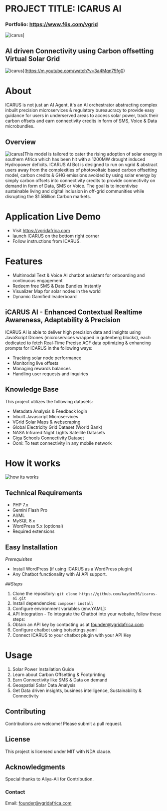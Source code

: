 # PROJECT TITLE: ICARUS AI 
### Portfolio: https://www.f6s.com/vgrid
![icarus](Media/Polish_20250131_114557539.jpg)]
## AI driven Connectivity using Carbon offsetting Virtual Solar Grid
![icarus](Media/IMG-20240926-WA0018.jpg)](https://m.youtube.com/watch?v=3a4Mqn75fg0)
# About
ICARUS is not just an AI Agent, it's an AI orchestrator abstracting complex inbuilt precision microservices & regulatory bureaucracy to provide easy guidance for users in underserved areas to access solar power, track their carbon offsets and earn connectivity credits in form of SMS, Voice & Data microbundles. 
## Overview 
![icarus](Media/IMG-20250123-WA0137.jpg)]This model is tailored to cater the rising adoption of solar energy in southern Africa which has been hit with a 1200MW drought induced Hydropower deficits. ICARUS AI Bot is designed to run on vgrid & abstract users away from the complexities of photovoltaic based carbon offsetting model, carbon credits & GHG emissions avoided by using solar energy by simply carbon offsets into connectivity credits to provide connectivity on demand in form of Data, SMS or Voice. 
The goal is to incentivise sustainable living and digital inclusion in off-grid communities while disrupting the $1.5Billion Carbon markets.
# Application Live Demo 
- Visit https://vgridafrica.com
- launch ICARUS on the bottom right corner
- Follow instructions from ICARUS.
# Features
- Multimodal Text & Voice AI chatbot assistant for onboarding and continuous engagement 
- Redeem free SMS & Data Bundles Instantly
- Visualizer Map for solar nodes in the world 
- Dynamic Gamified leaderboard
## iCARUS AI - Enhanced Contextual Realtime Awareness, Adaptability & Precision
ICARUS AI is able to deliver high precision data and insights using JavaScript Drones (microservices wrapped in gutenberg blocks), each dedicated to fetch Real-Time Precise ACF data optimizing & enhancing prompts for ICARUS in the following ways:
- Tracking solar node performance
- Monitoring live offsets
- Managing rewards balances
- Handling user requests and inquiries
 
## Knowledge Base
This project utilizes the following datasets:
- Metadata Analysis & Feedback login
- Inbuilt Javascript Microservices
- VGrid Solar Maps & webscraping
- Global Electricity Grid Dataset (World Bank)
- NASA Infrared Night Lights Satellite Datasets
- Giga Schools Connectivity Dataset
- Ooni: To test connectivity in any mobile network
  
# How it works
![how its works](Media/install-solarpa_1737677989.png)
## Technical Requirements
- PHP 7.x
- Gemini Flash Pro
- AI/ML 
- MySQL 8.x
- WordPress 5.x (optional)
- Required extensions 

## Easy Installation 
_Prerequisites_
- Install WordPress (if using ICARUS as a WordPress plugin)
- Any Chatbot functionality with AI API support.

##_Steps_
1. Clone the repository: `git clone https://github.com/kayden36/icarus-ai.git`
2. Install dependencies: `composer install`
3. Configure environment variables (env.YAML]: 
4. API Integration - To integrate the Chatbot into your website, follow these steps:
1. Obtain an API key by contacting us at founder@vgridafrica.com 
2. Configure chatbot using botsettngs.yaml
3. Connect ICARUS to your chatbot plugin with your API Key

# Usage
1.  Solar Power Installation Guide
2.  Learn about Carbon Offsetting & Footprinting
3.  Earn Connectivity like SMS & Data on demand
4.  Geospatial Solar Data Analysis
5.  Get Data driven insights, business intelligence, Sustainability & Connectivity 

## Contributing
Contributions are welcome! Please submit a pull request.

## License
This project is licensed under MIT with NDA clause.

## Acknowledgments
Special thanks to Aliya-Ali for Contribution.

### Contact
Email: founder@vgridafrica.com 
